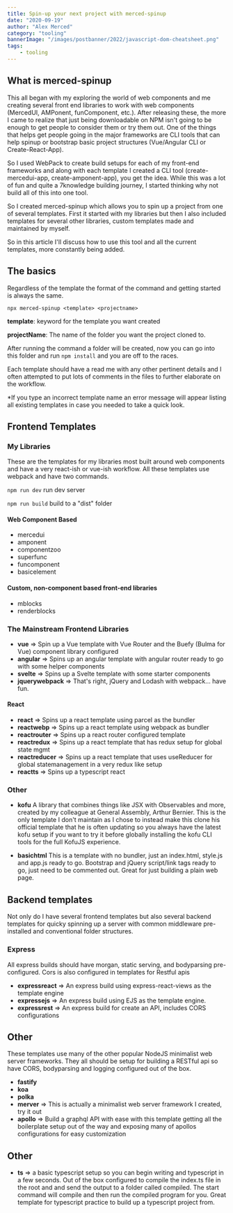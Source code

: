 ```yaml
---
title: Spin-up your next project with merced-spinup
date: "2020-09-19"
author: "Alex Merced"
category: "tooling"
bannerImage: "/images/postbanner/2022/javascript-dom-cheatsheet.png"
tags:
    - tooling
---
```


## What is merced-spinup

This all began with my exploring the world of web components and me creating several front end libraries to work with web components (MercedUI, AMPonent, funComponent, etc.). After releasing these, the more I came to realize that just being downloadable on NPM isn't going to be enough to get people to consider them or try them out. One of the things that helps get people going in the major frameworks are CLI tools that can help spinup or bootstrap basic project structures (Vue/Angular CLI or Create-React-App).

So I used WebPack to create build setups for each of my front-end frameworks and along with each template I created a CLI tool (create-mercedui-app, create-amponent-app), you get the idea. While this was a lot of fun and quite a 7knowledge building journey, I started thinking why not build all of this into one tool.

So I created merced-spinup which allows you to spin up a project from one of several templates. First it started with my libraries but then I also included templates for several other libraries, custom templates made and maintained by myself.

So in this article I'll discuss how to use this tool and all the current templates, more constantly being added.

## The basics

Regardless of the template the format of the command and getting started is always the same.

`npx merced-spinup <template> <projectname>`

**template**: keyword for the template you want created

**projectName**: The name of the folder you want the project cloned to.

After running the command a folder will be created, now you can go into this folder and run `npm install` and you are off to the races.

Each template should have a read me with any other pertinent details and I often attempted to put lots of comments in the files to further elaborate on the workflow.

\*If you type an incorrect template name an error message will appear listing all existing templates in case you needed to take a quick look.

## Frontend Templates

### My Libraries

These are the templates for my libraries most built around web components and have a very react-ish or vue-ish workflow. All these templates use webpack and have two commands.

`npm run dev` run dev server

`npm run build` build to a "dist" folder

#### Web Component Based

- mercedui
- amponent
- componentzoo
- superfunc
- funcomponent
- basicelement

#### Custom, non-component based front-end libraries

- mblocks
- renderblocks

### The Mainstream Frontend Libraries

- **vue** => Spin up a Vue template with Vue Router and the Buefy (Bulma for Vue) component library configured
- **angular** => Spins up an angular template with angular router ready to go with some helper components
- **svelte** => Spins up a Svelte template with some starter components
- **jquerywebpack** => That's right, jQuery and Lodash with webpack... have fun.

#### React

- **react** => Spins up a react template using parcel as the bundler
- **reactwebp** => Spins up a react template using webpack as bundler
- **reactrouter** => Spins up a react router configured template
- **reactredux** => Spins up a react template that has redux setup for global state mgmt
- **reactreducer** => Spins up a react template that uses useReducer for global statemanagement in a very redux like setup
- **reactts** => Spins up a typescript react

### Other

- **kofu** A library that combines things like JSX with Observables and more, created by my colleague at General Assembly, Arthur Bernier. This is the only template I don't maintain as I chose to instead make this clone his official template that he is often updating so you always have the latest kofu setup if you want to try it before globally installing the kofu CLI tools for the full KofuJS experience.

- **basichtml** This is a template with no bundler, just an index.html, style.js and app.js ready to go. Bootstrap and jQuery script/link tags ready to go, just need to be commented out. Great for just building a plain web page.

## Backend templates

Not only do I have several frontend templates but also several backend templates for quicky spinning up a server with common middleware pre-installed and conventional folder structures.

### Express

All express builds should have morgan, static serving, and bodyparsing pre-configured. Cors is also configured in templates for Restful apis

- **expressreact** => An express build using express-react-views as the template engine
- **expressejs** => An express build using EJS as the template engine.
- **expressrest** => An express build for create an API, includes CORS configurations

## Other

These templates use many of the other popular NodeJS minimalist web server frameworks. They all should be setup for building a RESTful api so have CORS, bodyparsing and logging configured out of the box.

- **fastify**
- **koa**
- **polka**
- **merver** => This is actually a minimalist web server framework I created, try it out
- **apollo** => Build a graphql API with ease with this template getting all the boilerplate setup out of the way and exposing many of apollos configurations for easy customization

## Other

- **ts** => a basic typescript setup so you can begin writing and typescript in a few seconds. Out of the box configured to compile the index.ts file in the root and and send the output to a folder called compiled. The start command will compile and then run the compiled program for you. Great template for typescript practice to build up a typescript project from.
